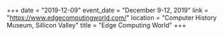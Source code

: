 +++
date = "2019-12-09"
event_date = "December 9-12, 2019"
link = "https://www.edgecomputingworld.com/"
location = "Computer History Museum, Sillicon Valley"
title = "Edge Computing World"
+++

